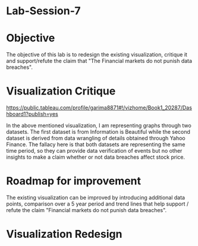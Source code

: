 # Lab-Session-7

# Objective

The objective of this lab is to redesign the existing visualization, critique it and support/refute the claim that "The Financial markets do not punish data breaches".


# Visualization Critique

https://public.tableau.com/profile/garima8871#!/vizhome/Book1_20287/Dashboard1?publish=yes

In the above mentioned visualization,  I am representing graphs through two datasets. The first dataset is from Information is Beautiful while the second dataset is derived from data wrangling of details obtained through Yahoo Finance. The fallacy here is that both datasets are representing the same time period, so they can provide data verification of events but no other insights to make a claim whether or not data breaches affect stock price. 

# Roadmap for improvement

The existing visualization can be improved by introducing additional data points, comparison over a 5 year period and trend lines that help support / refute the claim "Financial markets do not punish data breaches".

# Visualization Redesign
